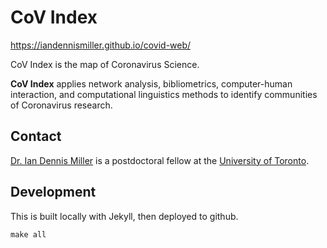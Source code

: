 # CoV Index

https://iandennismiller.github.io/covid-web/

CoV Index is the map of Coronavirus Science.

**CoV Index** applies network analysis, bibliometrics, computer-human interaction, and computational linguistics methods to identify communities of Coronavirus research.

## Contact

[Dr. Ian Dennis Miller](https://twitter.com/iandennismiller) is a postdoctoral fellow at the [University of Toronto](http://imiller.utsc.utoronto.ca).

## Development

This is built locally with Jekyll, then deployed to github.

```{bash}
make all
```
